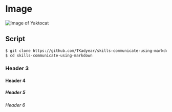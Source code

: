# Image
![Image of Yaktocat](https://octodex.github.com/images/yaktocat.png)
## Script
```sh
$ git clone https://github.com/TKadyear/skills-communicate-using-markdown.git
$ cd skills-communicate-using-markdown
```
### Header 3

#### Header 4

##### Header 5

###### Header 6
